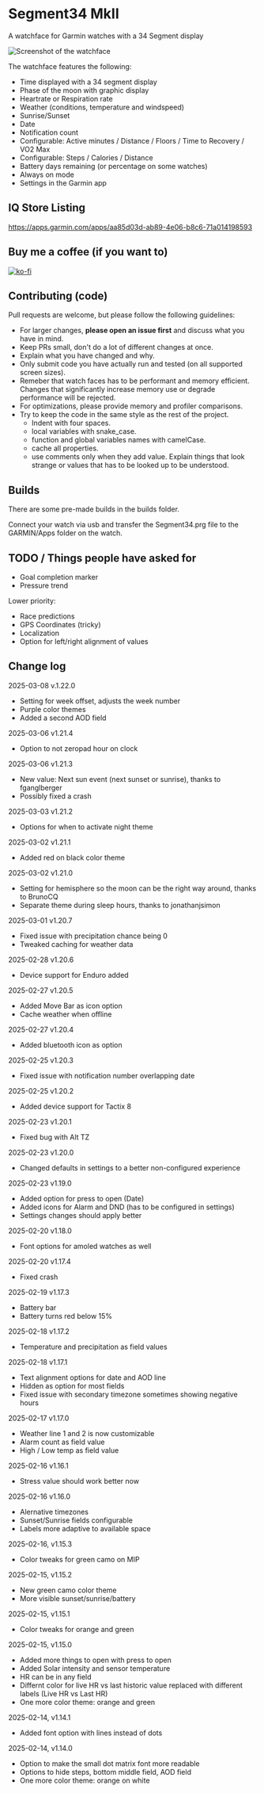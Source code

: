 # Segment34 MkII
A watchface for Garmin watches with a 34 Segment display

![Screenshot of the watchface](screenshot.png "Screenshot")

The watchface features the following:

- Time displayed with a 34 segment display
- Phase of the moon with graphic display
- Heartrate or Respiration rate
- Weather (conditions, temperature and windspeed)
- Sunrise/Sunset
- Date
- Notification count
- Configurable: Active minutes / Distance / Floors / Time to Recovery / VO2 Max
- Configurable: Steps / Calories / Distance
- Battery days remaining (or percentage on some watches)
- Always on mode
- Settings in the Garmin app

## IQ Store Listing
https://apps.garmin.com/apps/aa85d03d-ab89-4e06-b8c6-71a014198593

## Buy me a coffee (if you want to)
[![ko-fi](https://ko-fi.com/img/githubbutton_sm.svg)](https://ko-fi.com/M4M51A1RGV)

## Contributing (code)
Pull requests are welcome, but please follow the following guidelines:
- For larger changes, **please open an issue first** and discuss what you have in mind.
- Keep PRs small, don't do a lot of different changes at once.
- Explain what you have changed and why.
- Only submit code you have actually run and tested (on all supported screen sizes).
- Remeber that watch faces has to be performant and memory efficient.
  Changes that significantly increase memory use or degrade performance will be rejected.
- For optimizations, please provide memory and profiler comparisons.
- Try to keep the code in the same style as the rest of the project.
   - Indent with four spaces.
   - local variables with snake_case.
   - function and global variables names with camelCase.
   - cache all properties.
   - use comments only when they add value.
     Explain things that look strange or values that has to be looked up to be understood.

## Builds
 There are some pre-made builds in the builds folder.

 Connect your watch via usb and transfer the Segment34.prg file to the GARMIN/Apps folder on the watch. 

 ## TODO / Things people have asked for
- Goal completion marker
- Pressure trend

Lower priority:
- Race predictions
- GPS Coordinates (tricky)
- Localization
- Option for left/right alignment of values


## Change log
2025-03-08 v.1.22.0
- Setting for week offset, adjusts the week number
- Purple color themes
- Added a second AOD field

2025-03-06 v1.21.4
- Option to not zeropad hour on clock

2025-03-06 v1.21.3
- New value: Next sun event (next sunset or sunrise), thanks to fganglberger
- Possibly fixed a crash

2025-03-03 v1.21.2
- Options for when to activate night theme

2025-03-02 v1.21.1
- Added red on black color theme

2025-03-02 v1.21.0
- Setting for hemisphere so the moon can be the right way around, thanks to BrunoCQ
- Separate theme during sleep hours, thanks to jonathanjsimon

2025-03-01 v1.20.7
- Fixed issue with precipitation chance being 0
- Tweaked caching for weather data

2025-02-28 v1.20.6
- Device support for Enduro added

2025-02-27 v1.20.5
- Added Move Bar as icon option
- Cache weather when offline

2025-02-27 v1.20.4
- Added bluetooth icon as option

2025-02-25 v1.20.3
- Fixed issue with notification number overlapping date

2025-02-25 v1.20.2
- Added device support for Tactix 8

2025-02-23 v1.20.1
- Fixed bug with Alt TZ

2025-02-23 v1.20.0
- Changed defaults in settings to a better non-configured experience

2025-02-23 v1.19.0
- Added option for press to open (Date)
- Added icons for Alarm and DND (has to be configured in settings)
- Settings changes should apply better

2025-02-20 v1.18.0
- Font options for amoled watches as well

2025-02-20 v1.17.4
- Fixed crash

2025-02-19 v1.17.3
- Battery bar
- Battery turns red below 15%

2025-02-18 v1.17.2
- Temperature and precipitation as field values

2025-02-18 v1.17.1
- Text alignment options for date and AOD line
- Hidden as option for most fields
- Fixed issue with secondary timezone sometimes showing negative hours

2025-02-17 v1.17.0
- Weather line 1 and 2 is now customizable
- Alarm count as field value
- High / Low temp as field value

2025-02-16 v1.16.1
- Stress value should work better now

2025-02-16 v1.16.0
- Alernative timezones
- Sunset/Sunrise fields configurable
- Labels more adaptive to available space

2025-02-16, v1.15.3
- Color tweaks for green camo on MIP

2025-02-15, v1.15.2
- New green camo color theme
- More visible sunset/sunrise/battery

2025-02-15, v1.15.1
- Color tweaks for orange and green

2025-02-15, v1.15.0
- Added more things to open with press to open
- Added Solar intensity and sensor temperature
- HR can be in any field
- Differnt color for live HR vs last historic value replaced with different labels (Live HR vs Last HR)
- One more color theme: orange and green

2025-02-14, v1.14.1
- Added font option with lines instead of dots

2025-02-14, v1.14.0
- Option to make the small dot matrix font more readable
- Options to hide steps, bottom middle field, AOD field
- One more color theme: orange on white
